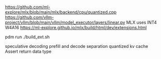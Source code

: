 https://github.com/ml-explore/mlx/blob/main/mlx/backend/cpu/quantized.cpp
https://github.com/vllm-project/vllm/blob/main/vllm/model_executor/layers/linear.py
MLX uses INT4 W4A16
https://ml-explore.github.io/mlx/build/html/dev/extensions.html

pdm run ./build_ext.sh

speculative decoding
prefill and decode separation
quantized kv cache
Assert return data type
